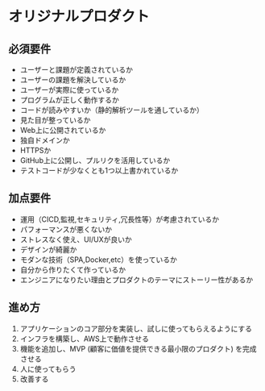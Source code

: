# オリジナルプロダクト

## 必須要件

- ユーザーと課題が定義されているか
- ユーザーの課題を解決しているか
- ユーザーが実際に使っているか
- プログラムが正しく動作するか
- コードが読みやすいか（静的解析ツールを通しているか）
- 見た目が整っているか
- Web上に公開されているか
- 独自ドメインか
- HTTPSか
- GitHub上に公開し、プルリクを活用しているか
- テストコードが少なくとも1つ以上書かれているか

## 加点要件

- 運用（CICD,監視,セキュリティ,冗長性等）が考慮されているか
- パフォーマンスが悪くないか
- ストレスなく使え、UI/UXが良いか
- デザインが綺麗か
- モダンな技術（SPA,Docker,etc）を使っているか
- 自分から作りたくて作っているか
- エンジニアになりたい理由とプロダクトのテーマにストーリー性があるか

## 進め方

1. アプリケーションのコア部分を実装し、試しに使ってもらえるようにする
2. インフラを構築し、AWS上で動作させる
3. 機能を追加し、MVP (顧客に価値を提供できる最小限のプロダクト) を完成させる
4. 人に使ってもらう
5. 改善する
